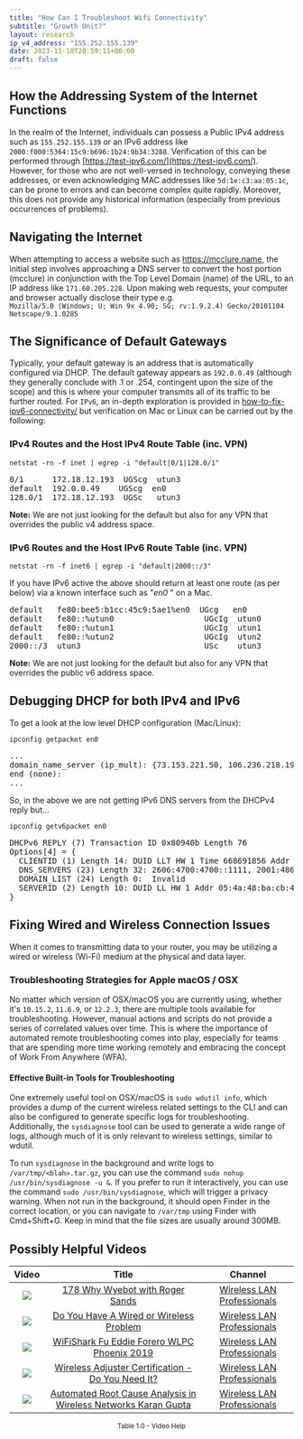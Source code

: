 ```yaml
---
title: "How Can I Troubleshoot Wifi Connectivity"
subtitle: "Growth Unit?"
layout: research
ip_v4_address: "155.252.155.139"
date: 2023-11-18T20:59:11+00:00
draft: false
---
```


## How the Addressing System of the Internet Functions

In the realm of the Internet, individuals can possess a Public IPv4 address such as ```155.252.155.139``` or an IPv6 address like ```2000:f000:5364:15c9:b696:1b24:9b34:3288```. Verification of this can be performed through [https://test-ipv6.com/](https://test-ipv6.com/). However, for those who are not well-versed in technology, conveying these addresses, or even acknowledging MAC addresses like ```5d:1e:c3:aa:05:1c```, can be prone to errors and can become complex quite rapidly. Moreover, this does not provide any historical information (especially from previous occurrences of problems).
## Navigating the Internet
When attempting to access a website such as https://mcclure.name, the initial step involves approaching a DNS server to convert the host portion (mcclure) in conjunction with the Top Level Domain (name) of the URL, to an IP address like ```171.60.205.228```. Upon making web requests, your computer and browser actually disclose their type e.g. <br>```Mozilla/5.0 (Windows; U; Win 9x 4.90; SG; rv:1.9.2.4) Gecko/20101104 Netscape/9.1.0285```
## The Significance of Default Gateways
Typically, your default gateway is an address that is automatically configured via DHCP. The default gateway appears as ```192.0.0.49``` (although they generally conclude with .1 or .254, contingent upon the size of the scope) and this is where your computer transmits all of its traffic to be further routed. For ```IPv6```, an in-depth exploration is provided in [how-to-fix-ipv6-connectivity/](/blog/how-to-fix-ipv6-connectivity/) but verification on Mac or Linux can be carried out by the following:
### IPv4 Routes and the Host IPv4 Route Table (inc. VPN)
```netstat -rn -f inet | egrep -i "default|0/1|128.0/1"```

<pre>
0/1      172.18.12.193  UGScg  utun3
default  192.0.0.49    UGScg  en0
128.0/1  172.18.12.193  UGSc   utun3</pre>

**Note:** We are not just looking for the default but also for any VPN that overrides the public v4 address space.

### IPv6 Routes and the Host IPv6 Route Table (inc. VPN)
```netstat -rn -f inet6 | egrep -i "default|2000::/3"```

If you have IPv6 active the above should return at least one route (as per below) via a known interface such as "_en0_ " on a Mac. 

<pre>
default   fe80:bee5:b1cc:45c9:5ae1%en0  UGcg   en0
default   fe80::%utun0                   UGcIg  utun0
default   fe80::%utun1                   UGcIg  utun1
default   fe80::%utun2                   UGcIg  utun2
2000::/3  utun3                          USc    utun3</pre>

**Note:** We are not just looking for the default but also for any VPN that overrides the public v6 address space.
<br>

## Debugging DHCP for both IPv4 and IPv6

To get a look at the low level DHCP configuration (Mac/Linux): 

```ipconfig getpacket en0```

<pre>
...
domain_name_server (ip_mult): {73.153.221.50, 106.236.218.196}
end (none):
...</pre>

So, in the above we are not getting IPv6 DNS servers from the DHCPv4 reply but...

```ipconfig getv6packet en0```

<pre>
DHCPv6 REPLY (7) Transaction ID 0x80940b Length 76
Options[4] = {
  CLIENTID (1) Length 14: DUID LLT HW 1 Time 668691856 Addr 5d:1e:c3:aa:05:1c
  DNS_SERVERS (23) Length 32: 2606:4700:4700::1111, 2001:4860:4860::8844
  DOMAIN_LIST (24) Length 0:  Invalid
  SERVERID (2) Length 10: DUID LL HW 1 Addr 05:4a:48:ba:cb:40
}</pre>




## Fixing Wired and Wireless Connection Issues

When it comes to transmitting data to your router, you may be utilizing a wired or wireless (Wi-Fi) medium at the physical and data layer.
### Troubleshooting Strategies for Apple macOS / OSX
No matter which version of OSX/macOS you are currently using, whether it's ```10.15.2```, ```11.6.9```, or ```12.2.3```, there are multiple tools available for troubleshooting. However, manual actions and scripts do not provide a series of correlated values over time. This is where the importance of automated remote troubleshooting comes into play, especially for teams that are spending more time working remotely and embracing the concept of Work From Anywhere (WFA).
#### Effective Built-in Tools for Troubleshooting
One extremely useful tool on OSX/macOS is ```sudo wdutil info```, which provides a dump of the current wireless related settings to the CLI and can also be configured to generate specific logs for troubleshooting. Additionally, the ```sysdiagnose``` tool can be used to generate a wide range of logs, although much of it is only relevant to wireless settings, similar to wdutil.

To run ```sysdiagnose``` in the background and write logs to ```/var/tmp/<blah>.tar.gz```, you can use the command ```sudo nohup /usr/bin/sysdiagnose -u &```. If you prefer to run it interactively, you can use the command ```sudo /usr/bin/sysdiagnose```, which will trigger a privacy warning. When not run in the background, it should open Finder in the correct location, or you can navigate to ```/var/tmp``` using Finder with Cmd+Shift+G. Keep in mind that the file sizes are usually around 300MB.
## Possibly Helpful Videos

<link href="/plugins/lity/css/lity.min.css" rel="stylesheet">
<script src="/plugins/lity/js/lity.min.js"></script>
<div class="table1-start"></div>

|Video | Title | Channel |
| :---: | :---: | :---: |
|<a href="https://www.youtube.com/watch?v=qmt2DSkYT_k" data-lity><img src="https://i.ytimg.com/vi/qmt2DSkYT_k/default.jpg" class="img-fluid"></a>|<a href="https://www.youtube.com/watch?v=qmt2DSkYT_k" data-lity>178   Why Wyebot with Roger Sands</a>|<a target="_blank" href="https://www.youtube.com/channel/UCIzBSS46vcqhwmBZ7ZpY-yg" >Wireless LAN Professionals</a>|
|<a href="https://www.youtube.com/watch?v=AJ29knJ5Rsk" data-lity><img src="https://i.ytimg.com/vi/AJ29knJ5Rsk/default.jpg" class="img-fluid"></a>|<a href="https://www.youtube.com/watch?v=AJ29knJ5Rsk" data-lity>Do You Have A Wired or Wireless Problem</a>|<a target="_blank" href="https://www.youtube.com/channel/UCIzBSS46vcqhwmBZ7ZpY-yg" >Wireless LAN Professionals</a>|
|<a href="https://www.youtube.com/watch?v=5sSjGo2DZHc" data-lity><img src="https://i.ytimg.com/vi/5sSjGo2DZHc/default.jpg" class="img-fluid"></a>|<a href="https://www.youtube.com/watch?v=5sSjGo2DZHc" data-lity>WiFiShark Fu   Eddie Forero   WLPC Phoenix 2019</a>|<a target="_blank" href="https://www.youtube.com/channel/UCIzBSS46vcqhwmBZ7ZpY-yg" >Wireless LAN Professionals</a>|
|<a href="https://www.youtube.com/watch?v=PVa0C60HgyM" data-lity><img src="https://i.ytimg.com/vi/PVa0C60HgyM/default.jpg" class="img-fluid"></a>|<a href="https://www.youtube.com/watch?v=PVa0C60HgyM" data-lity>Wireless Adjuster Certification - Do You Need It?</a>|<a target="_blank" href="https://www.youtube.com/channel/UCIzBSS46vcqhwmBZ7ZpY-yg" >Wireless LAN Professionals</a>|
|<a href="https://www.youtube.com/watch?v=34m0u23_izY" data-lity><img src="https://i.ytimg.com/vi/34m0u23_izY/default.jpg" class="img-fluid"></a>|<a href="https://www.youtube.com/watch?v=34m0u23_izY" data-lity>Automated Root Cause Analysis in Wireless Networks   Karan Gupta</a>|<a target="_blank" href="https://www.youtube.com/channel/UCIzBSS46vcqhwmBZ7ZpY-yg" >Wireless LAN Professionals</a>|

<center><small>Table 1.0 - Video Help</small></center>
 <br>
<div class="table1-end"></div>
<script type="text/javascript">
(function() {
    $('div.table1-start').nextUntil('div.table1-end', 'table').addClass('table thead-dark table-striped table-responsive rounded').attr('id', 't1');
    $('#t1').find('thead').addClass('thead-dark');
})();
</script>
